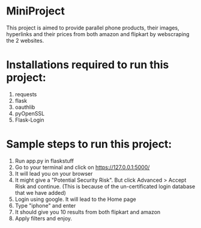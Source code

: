 # MiniProject
  This project is aimed to provide parallel phone products, their images, hyperlinks and their prices from both amazon and flipkart by webscraping the 2 websites. 

# Installations required to run this project:
  1. requests
  2. flask
  3. oauthlib
  4. pyOpenSSL
  5. Flask-Login

# Sample steps to run this project:
  1. Run app.py in flaskstuff
  2. Go to your terminal and click on https://127.0.0.1:5000/ 
  3. It will lead you on your browser
  4. It might give a "Potential Security Risk". But click Advanced > Accept Risk and continue. (This is because of the un-certificated login database that we have added)
  5. Login using google. It will lead to the Home page
  6. Type "iphone" and enter
  7. It should give you 10 results from both flipkart and amazon
  8. Apply filters and enjoy.

